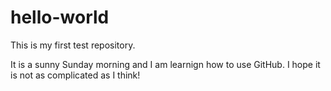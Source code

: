 # hello-world
This is my first test repository.

It is a sunny Sunday morning and I am learnign how to use GitHub.
I hope it is not as complicated as I think!
